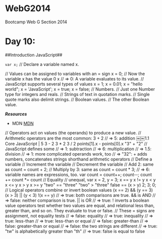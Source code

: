 WebG2014
========

Bootcamp Web G Section 2014


Day 10:
=========================

##Introduction JavaScript##

`var x;` // Declare a variable named x.

// Values can be assigned to variables with an = sign
x = 0; // Now the variable x has the value 0
x // => 0: A variable evaluates to its value.
// JavaScript supports several types of values
x = 1;
x = 0.01;
x = "hello world"; x = 'JavaScript'; x = true;
x = false;
// Numbers.
// Just one Number type for integers and reals. // Strings of text in quotation marks.
// Single quote marks also delimit strings.
// Boolean values.
// The other Boolean value.


***Resources***
- MDN [MDN](https://developer.mozilla.org/en-US/docs/Web/JavaScript)

// Operators act on values (the operands) to produce a new value. // Arithmetic operators are the most common:
3 + 2 // => 5: addition
￼￼1.1 Core JavaScript | 5
3 - 2
3 * 2
3 / 2
points[1].x - points[0].x "3" + "2"
// JavaScript defines some
// => 1: subtraction
// => 6: multiplication
// => 1.5: division
// => 1: more complicated operands work, too
// => "32": + adds numbers, concatenates strings
shorthand arithmetic operators // Define a variable
// Increment the variable
// Decrement the variable
// Add 2: same as count = count + 2;
// Multiply by 3: same as count = count * 3; // => 6: variable names are expressions, too.
var count = count++; count--; count += count *= count
// Equality
// unequal,
var x = 2, y = 3; x == y
x != y
x < y
x <= y
x > y
x >= y
"two" == "three" "two" > "three" false == (x > y)
2; 3;
0;
// Logical operators combine or invert boolean values
(x == 2) && (y == 3) (x > 3) || (y < 3) !(x == y)
// => true: both comparisons are true. && is AND // => false: neither comparison is true. || is OR // => true: ! inverts a boolean value
operators test whether two values are equal,
and relational
less than, greater than, and so on. They evaluate to true or false.
// These = signs are assignment, not equality tests // => false: equality
// => true: inequality
// => true: less-than
// => true: less-than or equal
// => false: greater-than
// => false: greater-than or equal
// => false: the two strings are different
// => true: "tw" is alphabetically greater than "th" // => true: false is equal to false
